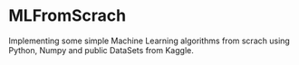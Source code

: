 # MLFromScrach
Implementing some simple Machine Learning algorithms from scrach using Python, Numpy and public DataSets from Kaggle.
